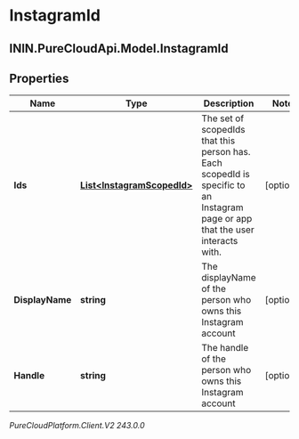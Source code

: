 # InstagramId

## ININ.PureCloudApi.Model.InstagramId

## Properties

|Name | Type | Description | Notes|
|------------ | ------------- | ------------- | -------------|
| **Ids** | [**List&lt;InstagramScopedId&gt;**](InstagramScopedId) | The set of scopedIds that this person has. Each scopedId is specific to an Instagram page or app that the user interacts with. | [optional] |
| **DisplayName** | **string** | The displayName of the person who owns this Instagram account | [optional] |
| **Handle** | **string** | The handle of the person who owns this Instagram account | [optional] |



_PureCloudPlatform.Client.V2 243.0.0_
